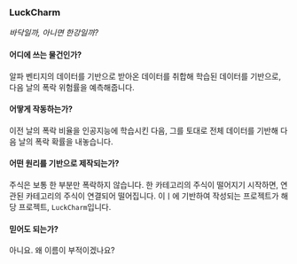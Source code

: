 ### LuckCharm
_바닥일까, 아니면 한강일까?_

#### 어디에 쓰는 물건인가?
알파 벤티지의 데이터를 기반으로 받아온 데이터를 취합해 학습된 데이터를 기반으로,
다음 날의 폭락 위험률을 예측해줍니다.

#### 어땋게 작동하는가?
이전 날의 폭락 비율을 인공지능에 학습시킨 다음, 그를 토대로 전체 데이터를 기반해 다음 날의 폭락 확률을 내놓습니다.

#### 어떤 원리를 기반으로 제작되는가?
주식은 보통 한 부분만 폭락하지 않습니다.
한 카테고리의 주식이 떨어지기 시작하면, 연관된 카테고리의 주식이 연결되어 떨어집니다.
이ㅣ에 기반하여 작성되는 프로젝트가 해당 프로젝트, `LuckCharm`입니다.

#### 믿어도 되는가?
아니요. 왜 이름이 부적이겠나요?